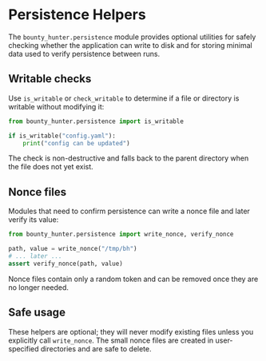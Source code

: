 # Persistence Helpers

The `bounty_hunter.persistence` module provides optional utilities for
safely checking whether the application can write to disk and for
storing minimal data used to verify persistence between runs.

## Writable checks

Use `is_writable` or `check_writable` to determine if a file or
 directory is writable without modifying it:

```python
from bounty_hunter.persistence import is_writable

if is_writable("config.yaml"):
    print("config can be updated")
```

The check is non-destructive and falls back to the parent directory when
the file does not yet exist.

## Nonce files

Modules that need to confirm persistence can write a nonce file and
later verify its value:

```python
from bounty_hunter.persistence import write_nonce, verify_nonce

path, value = write_nonce("/tmp/bh")
# ... later ...
assert verify_nonce(path, value)
```

Nonce files contain only a random token and can be removed once they are
no longer needed.

## Safe usage

These helpers are optional; they will never modify existing files unless
you explicitly call `write_nonce`.  The small nonce files are created
in user-specified directories and are safe to delete.
